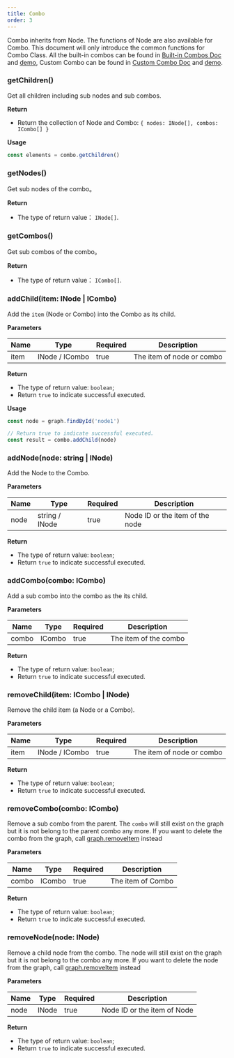 ```yaml
---
title: Combo
order: 3
---
```


Combo inherits from Node. The functions of Node are also available for Combo. This document will only introduce the common functions for Combo Class. All the built-in combos can be found in [Built-in Combos Doc](/en/docs/manual/middle/elements/combos/defaultCombo) and [demo](/en/examples/item/defaultCombos), Custom Combo can be found in [Custom Combo Doc](/en/docs/manual/advanced/custom-combo) and [demo](/en/examples/item/customCombo).

### getChildren()
Get all children including sub nodes and sub combos.

**Return**

- Return the collection of Node and Combo: `{ nodes: INode[], combos: ICombo[] }`


**Usage**

```javascript
const elements = combo.getChildren()
```


### getNodes()
Get sub nodes of the combo。

**Return**

- The type of return value： `INode[]`.


### getCombos()
Get sub combos of the combo。

**Return**

- The type of return value： `ICombo[]`.


### addChild(item: INode | ICombo)
Add the `item` (Node or Combo) into the Combo as its child.

**Parameters**

| Name | Type | Required | Description |
| ---- | ---- | -------- | ----------- |
| item | INode / ICombo | true | The item of node or combo |


**Return**

- The type of return value: `boolean`;
- Return `true` to indicate successful executed.


**Usage**

```javascript
const node = graph.findById('node1')

// Return true to indicate successful executed.
const result = combo.addChild(node)
```


### addNode(node: string | INode)
Add the Node to the Combo.

**Parameters**

| Name | Type | Required | Description |
| ---- | ---- | -------- | ----------- |
| node | string / INode | true | Node ID or the item of the node |


**Return**

- The type of return value: `boolean`;
- Return `true` to indicate successful executed.


### addCombo(combo: ICombo)
Add a sub combo into the combo as the its child.

**Parameters**

| Name | Type | Required | Description |
| ---- | ---- | -------- | ----------- |
| combo | ICombo | true | The item of the combo |


**Return**

- The type of return value: `boolean`;
- Return `true` to indicate successful executed.


### removeChild(item: ICombo | INode)
Remove the child item (a Node or a Combo).

**Parameters**

| Name | Type | Required | Description |
| ---- | ---- | -------- | ----------- |
| item | INode / ICombo | true | The item of node or combo |


**Return**

- The type of return value: `boolean`;
- Return `true` to indicate successful executed.


### removeCombo(combo: ICombo)
Remove a sub combo from the parent. The `combo` will still exist on the graph but it is not belong to the parent combo any more. If you want to delete the combo from the graph, call [graph.removeItem](/en/docs/api/Graph#removeitemitem) instead

**Parameters**

| Name | Type | Required | Description |
| ---- | ---- | -------- | ----------- |
| combo | ICombo | true | The item of Combo |


**Return**

- The type of return value: `boolean`;
- Return `true` to indicate successful executed.


### removeNode(node: INode)
Remove a child node from the combo. The node will still exist on the graph but it is not belong to the combo any more. If you want to delete the node from the graph, call [graph.removeItem](/en/docs/api/Graph#removeitemitem) instead

**Parameters**

| Name | Type | Required | Description |
| ---- | ---- | -------- | ----------- |
| node | INode | true | Node ID or the item of Node |


**Return**

- The type of return value: `boolean`;
- Return `true` to indicate successful executed.
